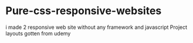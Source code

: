 # Pure-css-responsive-websites
i made 2 responsive web site without any framework and javascript
Project layouts gotten from udemy

